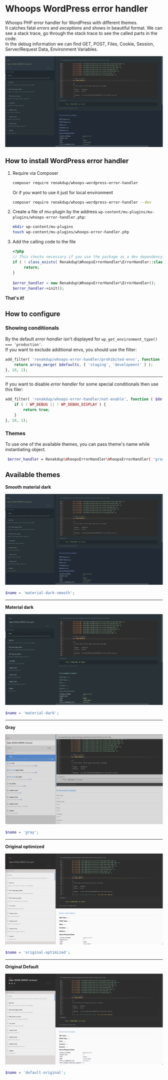 # Whoops WordPress error handler

Whoops PHP error handler for WordPress with different themes.  
It catches fatal _errors_ and _exceptions_ and shows in beautiful format.
We can see a stack trace, go through the stack trace to see the called parts in the code.  
In the debug information we can find GET, POST, Files, Cookie, Session, Server/Request Data, Environment Variables.

![Whoops Error Handler for WordPress](./doc/img/material-dark-smooth.png)

## How to install WordPress error handler

1. Require via Composer

   ```bash
   composer require renakdup/whoops-wordpress-error-handler
   ```

   Or if you want to use it just for local environment

   ```bash
   composer require renakdup/whoops-wordpress-error-handler --dev
   ```

2. Create a file of mu-plugin by the address `wp-content/mu-plugins/mu-plugins/whoops-error-handler.php`:
    ```bash
    mkdir wp-content/mu-plugins
    touch wp-content/mu-plugins/whoops-error-handler.php
    ```

3. Add the calling code to the file
   ```php
   <?php
   // This checks necessary if you use the package as a dev dependency
   if ( ! class_exists( Renakdup\WhoopsErrorHandler\ErrorHandler::class ) ) {
        return;
   }
   
   $error_handler = new Renakdup\WhoopsErrorHandler\ErrorHandler();
   $error_handler->init();
   ```

**That's it!**

## How to configure

### Showing conditionals

By the default _error handler_ isn't displayed for `wp_get_environment_type() === 'production'`.   
If you want to exclude additional envs, you should use the filter:

```php
add_filter( 'renakdup/whoops-error-handler/prohibited-envs', function ( $defaults ) {
	return array_merge( $defaults, [ 'staging', 'development' ] );
}, 10, 1);
```

---
If you want to disable _error handler_ for some special conditionals then use this filer:

```php
add_filter( 'renakdup/whoops-error-handler/not-enable', function ( $default ) {
	if ( ! WP_DEBUG || ! WP_DEBUG_DISPLAY ) {
		return true;
	}
}, 10, 1);
```

### Themes

To use one of the available themes, you can pass theme's name while instantiating object.

```bash
 $error_handler = Renakdup\WhoopsErrorHandler\WhoopsErrorHandler( 'gray' );
```

## Available themes

**Smooth material dark**

![material-dark-smooth.png](./doc/img/material-dark-smooth.png)

```php
$name = 'material-dark-smooth';
```

---

**Material dark**

![material-dark-smooth.png](./doc/img/material-dark.png)

```php
$name = 'material-dark';
```

---

**Gray**

![material-dark-smooth.png](./doc/img/gray.png)

```php
$name = 'gray';
```

---

**Original optimized**

![material-dark-smooth.png](./doc/img/original-optimized.png)

```php
$name = 'original-optimized';
```

---

**Original Default**

![material-dark-smooth.png](./doc/img/default-original.png)

```php
$name = 'default-original';
```
